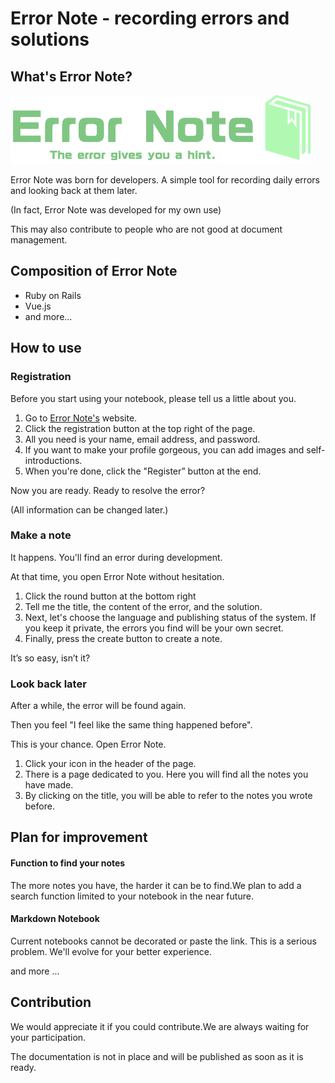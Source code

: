# Error Note - recording errors and solutions

## What's Error Note?

![ErrorNote's logo](public/logo-large.png "logo")

Error Note was born for developers. A simple tool for recording daily errors and looking back at them later.

(In fact, Error Note was developed for my own use)

This may also contribute to people who are not good at document management.

## Composition of Error Note

* Ruby on Rails
* Vue.js
* and more...

## How to use

### Registration
Before you start using your notebook, please tell us a little about you.

1. Go to [Error Note's]() website.
1. Click the registration button at the top right of the page.
1. All you need is your name, email address, and password.
1. If you want to make your profile gorgeous, you can add images and self-introductions.
1. When you're done, click the "Register” button at the end.

Now you are ready. Ready to resolve the error?

(All information can be changed later.)

### Make a note
It happens. You'll find an error during development. 

At that time, you open Error Note without hesitation.

1. Click the round button at the bottom right
1. Tell me the title, the content of the error, and the solution.
1. Next, let's choose the language and publishing status of the system. If you keep it private, the errors you find will be your own secret.
1. Finally, press the create button to create a note.

It’s so easy, isn’t it?

### Look back later

After a while, the error will be found again.

Then you feel "I feel like the same thing happened before".

This is your chance. Open Error Note.

1. Click your icon in the header of the page.
1. There is a page dedicated to you. Here you will find all the notes you have made.
1. By clicking on the title, you will be able to refer to the notes you wrote before.

## Plan for improvement

#### Function to find your notes
The more notes you have, the harder it can be to find.We plan to add a search function limited to your notebook in the near future.

#### Markdown Notebook
Current notebooks cannot be decorated or paste the link. This is a serious problem.
We'll evolve for your better experience.

and more ...

## Contribution
We would appreciate it if you could contribute.We are always waiting for your participation.

The documentation is not in place and will be published as soon as it is ready.
